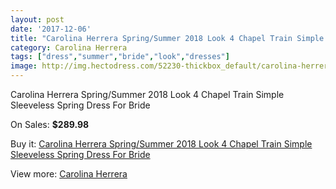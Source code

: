 ```yaml
---
layout: post
date: '2017-12-06'
title: "Carolina Herrera Spring/Summer 2018 Look 4 Chapel Train Simple Sleeveless Spring Dress For Bride"
category: Carolina Herrera
tags: ["dress","summer","bride","look","dresses"]
image: http://img.hectodress.com/52230-thickbox_default/carolina-herrera-spring-summer-2018-look-4-chapel-train-simple-sleeveless-spring-dress-for-bride.jpg
---
```

Carolina Herrera Spring/Summer 2018 Look 4 Chapel Train Simple Sleeveless Spring Dress For Bride

On Sales: **$289.98**
<a href="https://www.hectodress.com/carolina-herrera/16466-carolina-herrera-spring-summer-2018-look-4-chapel-train-simple-sleeveless-spring-dress-for-bride.html"><amp-img layout="responsive" width="600" height="600" src="//img.hectodress.com/52230-thickbox_default/carolina-herrera-spring-summer-2018-look-4-chapel-train-simple-sleeveless-spring-dress-for-bride.jpg" alt="Carolina Herrera Spring/Summer 2018 Look 4 Chapel Train Simple Sleeveless Spring Dress For Bride 0" /></a>
<a href="https://www.hectodress.com/carolina-herrera/16466-carolina-herrera-spring-summer-2018-look-4-chapel-train-simple-sleeveless-spring-dress-for-bride.html"><amp-img layout="responsive" width="600" height="600" src="//img.hectodress.com/52232-thickbox_default/carolina-herrera-spring-summer-2018-look-4-chapel-train-simple-sleeveless-spring-dress-for-bride.jpg" alt="Carolina Herrera Spring/Summer 2018 Look 4 Chapel Train Simple Sleeveless Spring Dress For Bride 1" /></a>
<a href="https://www.hectodress.com/carolina-herrera/16466-carolina-herrera-spring-summer-2018-look-4-chapel-train-simple-sleeveless-spring-dress-for-bride.html"><amp-img layout="responsive" width="600" height="600" src="//img.hectodress.com/52231-thickbox_default/carolina-herrera-spring-summer-2018-look-4-chapel-train-simple-sleeveless-spring-dress-for-bride.jpg" alt="Carolina Herrera Spring/Summer 2018 Look 4 Chapel Train Simple Sleeveless Spring Dress For Bride 2" /></a>

Buy it: [Carolina Herrera Spring/Summer 2018 Look 4 Chapel Train Simple Sleeveless Spring Dress For Bride](https://www.hectodress.com/carolina-herrera/16466-carolina-herrera-spring-summer-2018-look-4-chapel-train-simple-sleeveless-spring-dress-for-bride.html "Carolina Herrera Spring/Summer 2018 Look 4 Chapel Train Simple Sleeveless Spring Dress For Bride")

View more: [Carolina Herrera](https://www.hectodress.com/323-carolina-herrera "Carolina Herrera")